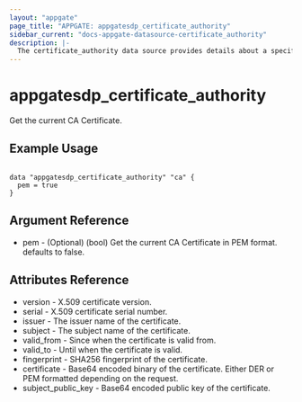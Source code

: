 ```yaml
---
layout: "appgate"
page_title: "APPGATE: appgatesdp_certificate_authority"
sidebar_current: "docs-appgate-datasource-certificate_authority"
description: |-
  The certificate_authority data source provides details about a specific certificate_authority.
---
```


# appgatesdp_certificate_authority

Get the current CA Certificate.



## Example Usage

```hcl

data "appgatesdp_certificate_authority" "ca" {
  pem = true
}

```

## Argument Reference

* pem - (Optional) (bool) Get the current CA Certificate in PEM format. defaults to false.


## Attributes Reference

* version - X.509 certificate version.
* serial  - X.509 certificate serial number.
* issuer  - The issuer name of the certificate.
* subject - The subject name of the certificate.
* valid_from  - Since when the certificate is valid from.
* valid_to - Until when the certificate is valid.
* fingerprint - SHA256 fingerprint of the certificate.
* certificate - Base64 encoded binary of the certificate. Either DER or PEM formatted depending on the request.
* subject_public_key - Base64 encoded public key of the certificate.
